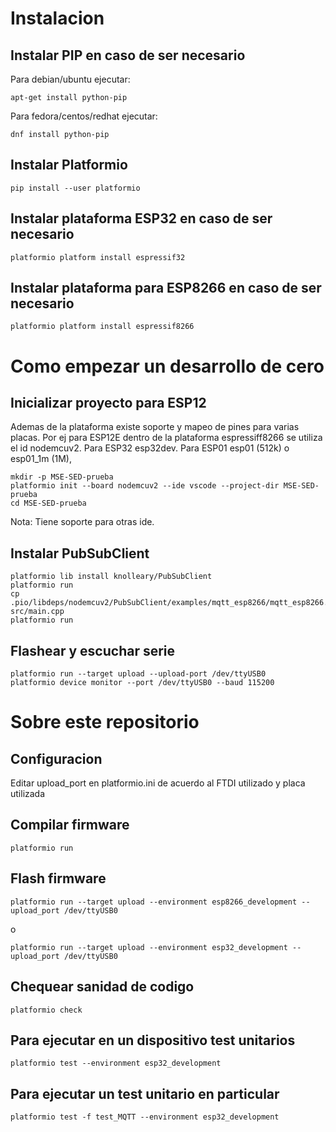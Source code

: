 # Instalacion

## Instalar PIP en caso de ser necesario 

Para debian/ubuntu ejecutar:

  ```
  apt-get install python-pip
  ```
Para fedora/centos/redhat ejecutar:

  ```
  dnf install python-pip
  ```
## Instalar Platformio

  ```
  pip install --user platformio
  ```
## Instalar plataforma ESP32 en caso de ser necesario
  ```
  platformio platform install espressif32
  ```
## Instalar plataforma para ESP8266 en caso de ser necesario
  ```
  platformio platform install espressif8266
  ```
# Como empezar un desarrollo de cero

## Inicializar proyecto para ESP12
Ademas de la plataforma existe soporte y mapeo de pines para varias placas. Por ej para ESP12E dentro de la plataforma espressiff8266 se utiliza el id nodemcuv2. Para ESP32 esp32dev. Para ESP01 esp01 (512k) o esp01_1m (1M), 

  ```
  mkdir -p MSE-SED-prueba
  platformio init --board nodemcuv2 --ide vscode --project-dir MSE-SED-prueba
  cd MSE-SED-prueba
  ```
  Nota: Tiene soporte para otras ide.

## Instalar PubSubClient

  ```
  platformio lib install knolleary/PubSubClient
  platformio run
  cp .pio/libdeps/nodemcuv2/PubSubClient/examples/mqtt_esp8266/mqtt_esp8266.ino src/main.cpp
  platformio run
  ```
## Flashear y escuchar serie
  ```
  platformio run --target upload --upload-port /dev/ttyUSB0
  platformio device monitor --port /dev/ttyUSB0 --baud 115200
  ```

# Sobre este repositorio

## Configuracion

Editar upload_port en platformio.ini de acuerdo al FTDI utilizado y placa utilizada

## Compilar firmware

  ```
  platformio run
  ```

## Flash firmware

  ```
  platformio run --target upload --environment esp8266_development --upload_port /dev/ttyUSB0
  ```

o

  ```
  platformio run --target upload --environment esp32_development --upload_port /dev/ttyUSB0
  ```

## Chequear sanidad de codigo
  ```
  platformio check
  ```

## Para ejecutar en un dispositivo test unitarios
  
  ```
  platformio test --environment esp32_development
  ```

## Para ejecutar un test unitario en particular

  ```
  platformio test -f test_MQTT --environment esp32_development
  ```

